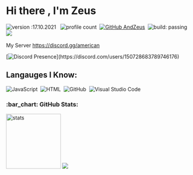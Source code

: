 # Hi there , I'm Zeus 
![version :17.10.2021](https://img.shields.io/badge/version-17.10.2021-informational) &nbsp;
![profile count](https://komarev.com/ghpvc/?username=AndZeus&color=red)&nbsp;
[![GitHub AndZeus](https://img.shields.io/github/followers/AndZeus?label=follow&style=social)](https://github.com/AndZeus)&nbsp;
![build: passing](https://img.shields.io/badge/build-passing-success)
<a href="https://instagram.com/kaan.elald"><img src="https://img.shields.io/badge/@kaan.elald-E4405F?style=flat&logo=Instagram&logoColor=white"/></a> &nbsp;

My Server
https://discord.gg/american

[![Discord Presence](https://lanyard-profile-readme.vercel.app/api/150728683789746176?theme=light&bg=313131&animated=false&hideDiscrim=true&borderRadius=30px&idleMessage=Probably%20doing%20something%20else...)](https://discord.com/users/150728683789746176) 

## Langauges I Know:
![JavaScript](https://img.shields.io/badge/-JavaScript-05122A?style=flat&logo=javascript)&nbsp;
![HTML](https://img.shields.io/badge/-HTML-05122A?style=flat&logo=HTML5)&nbsp;
![GitHub](https://img.shields.io/badge/-GitHub-05122A?style=flat&logo=github)&nbsp;
![Visual Studio Code](https://img.shields.io/badge/-Visual%20Studio%20Code-05122A?style=flat&logo=visual-studio-code&logoColor=007ACC)&nbsp;


<h3 align="left">:bar_chart: GitHub Stats:</h3>
<p align="left">
   <img src="https://github-readme-stats.vercel.app/api?username=AndZeus&count_private=true&show_icons=true&theme=dark&hide_border=true" width="%100" height="150px" alt="stats" />
<img src="https://github-profile-trophy.vercel.app/?username=AndZeus&theme=radical" />
</p>

